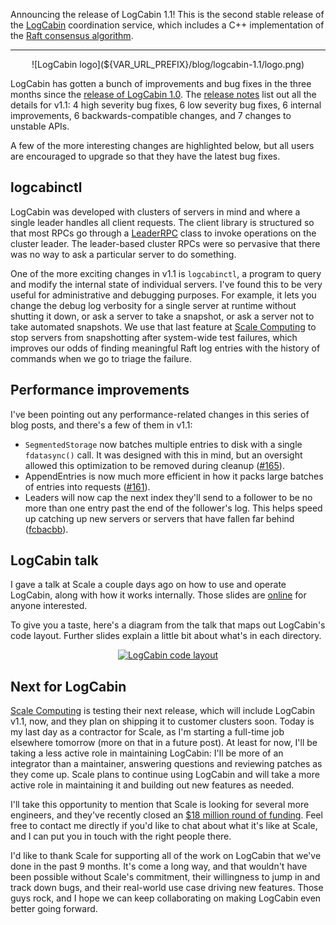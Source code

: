 Announcing the release of LogCabin 1.1! This is the second stable release of the
[LogCabin](https://github.com/logcabin/logcabin) coordination service, which
includes a C++ implementation of the
[Raft consensus algorithm](https://raftconsensus.github.io).

---

<center>
![LogCabin logo](${VAR_URL_PREFIX}/blog/logcabin-1.1/logo.png)
</center>


LogCabin has gotten a bunch of improvements and bug fixes in the three months
since the [release of LogCabin 1.0](${URL_PREFIX}/blog/logcabin-1.0/).
The
[release notes](https://github.com/logcabin/logcabin/blob/master/RELEASES.md)
list out all the details for v1.1: 4 high severity bug fixes, 6 low severity
bug fixes, 6 internal improvements, 6 backwards-compatible changes, and 7
changes to unstable APIs.

A few of the more interesting changes are highlighted below, but all users are
encouraged to upgrade so that they have the latest bug fixes.

logcabinctl
-----------

LogCabin was developed with clusters of servers in mind and where a single
leader handles all client requests. The client library is structured so that
most RPCs go through a
[LeaderRPC](https://github.com/logcabin/logcabin/blob/v1.1.0/Client/LeaderRPC.h)
class to invoke operations on the cluster leader. The leader-based cluster RPCs
were so pervasive that there was no way to ask a particular server to do
something.

One of the more exciting changes in v1.1 is `logcabinctl`, a program to query
and modify the internal state of individual servers. I've found this to be very
useful for administrative and debugging purposes. For example, it lets you
change the debug log verbosity for a single server at runtime without shutting
it down, or ask a server to take a snapshot, or ask a server not to take
automated snapshots. We use that last feature at
[Scale Computing](http://www.scalecomputing.com/) to stop servers from
snapshotting after system-wide test failures, which improves our odds of
finding meaningful Raft log entries with the history of commands when we go to
triage the failure.

Performance improvements
------------------------

I've been pointing out any performance-related changes in this series of blog
posts, and there's a few of them in v1.1:

- `SegmentedStorage` now batches multiple entries to disk with a single
  `fdatasync()` call. It was designed with this in mind, but an oversight
  allowed this optimization to be removed during cleanup
  ([#165](https://github.com/logcabin/logcabin/issues/165)).
- AppendEntries is now much more efficient in how it packs large batches of
  entries into requests
  ([#161](https://github.com/logcabin/logcabin/issues/161)).
- Leaders will now cap the next index they'll send to a follower to be no more
  than one entry past the end of the follower's log. This helps speed up
  catching up new servers or servers that have fallen far behind
  ([fcbacbb](https://github.com/logcabin/logcabin/commit/fcbacbb)).


LogCabin talk
-------------

I gave a talk at Scale a couple days ago on how to use and operate LogCabin,
along with how it works internally. Those slides are
[online](https://logcabin.github.io/talk/) for anyone interested.

To give you a taste, here's a diagram from the talk that maps out LogCabin's
code layout. Further slides explain a little bit about what's in each directory.

<center>
<a href="https://logcabin.github.io/talk/#/codewalkthrough"><img src="${VAR_URL_PREFIX}/blog/logcabin-1.1/directories.png" alt="LogCabin code layout" style="max-width: 100%" /></a>
</center>

Next for LogCabin
-----------------

[Scale Computing](http://www.scalecomputing.com) is testing their next release,
which will include LogCabin v1.1, now, and they plan on shipping it to customer
clusters soon. Today is my last day as a contractor for Scale, as I'm starting
a full-time job elsewhere tomorrow (more on that in a future post). At least
for now, I'll be taking a less active role in maintaining LogCabin: I'll be
more of an integrator than a maintainer, answering questions and reviewing
patches as they come up. Scale plans to continue using LogCabin and will take a
more active role in maintaining it and building out new features as needed.

I'll take this opportunity to mention that Scale is looking for several more
engineers, and they've recently closed an [$18 million round of
funding](https://www.scalecomputing.com/press_releases/scale-computing-closes-18-million-funding-round/).
Feel free to contact me directly if you'd like to chat about what it's like at
Scale, and I can put you in touch with the right people there.

I'd like to thank Scale for supporting all of the work on LogCabin that we've
done in the past 9 months. It's come a long way, and that wouldn't have
been possible without Scale's commitment, their willingness to jump in and
track down bugs, and their real-world use case driving new features. Those guys
rock, and I hope we can keep collaborating on making LogCabin even better going
forward.
